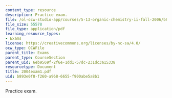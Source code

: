 ```yaml
---
content_type: resource
description: Practice exam.
file: /ol-ocw-studio-app/courses/5-13-organic-chemistry-ii-fall-2006/b893e0f8f260a9686655f900abe5a8b1_2004exam1.pdf
file_size: 55578
file_type: application/pdf
learning_resource_types:
- Exams
license: https://creativecommons.org/licenses/by-nc-sa/4.0/
ocw_type: OCWFile
parent_title: Exams
parent_type: CourseSection
parent_uid: 6eb9569f-2f6e-1dd1-57dc-231dc3a15338
resourcetype: Document
title: 2004exam1.pdf
uid: b893e0f8-f260-a968-6655-f900abe5a8b1
---
```

Practice exam.